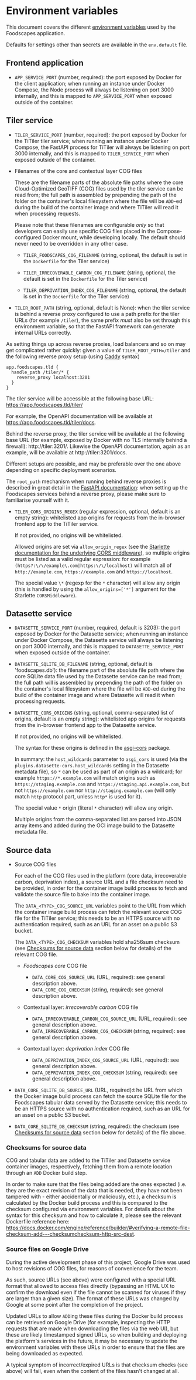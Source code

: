 # Environment variables

This document covers the different
[environment variables](https://en.wikipedia.org/wiki/Environment_variable) used
by the Foodscapes application.

Defaults for settings other than secrets are available in the `env.default`
file.

## Frontend application

- `APP_SERVICE_PORT` (number, required): the port exposed by Docker for the
  client application; when running an instance under Docker Compose, the Node
  process will always be listening on port 3000 internally, and this is mapped
  to `APP_SERVICE_PORT` when exposed outside of the container.

## Tiler service

- `TILER_SERVICE_PORT` (number, required): the port exposed by Docker for the
  TiTiler tiler service; when running an instance under Docker Compose, the
  FastAPI process for TiTiler will always be listening on port 3000 internally,
  and this is mapped to `TILER_SERVICE_PORT` when exposed outside of the
  container.

- Filenames of the core and contextual layer COG files

  These are the filename parts of the absolute file paths where the core
  Cloud-Optimized GeoTIFF (COG) files used by the tiler service can be read
  from; the full path is assembled by prepending the path of the folder on the
  container's local filesystem where the file will be `ADD`-ed during the build
  of the container image and where TiTiler will read it when processing
  requests.

  Please note that these filenames are configurable _only_ so that developers
  can easily use specific COG files placed in the Compose-configured Docker
  mount, while developing locally. The default should never need to be
  overridden in any other case.

  - `TILER_FOODSCAPES_COG_FILENAME` (string, optional, the default is set in the
    `Dockerfile` for the Tiler service)

  - `TILER_IRRECOVERABLE_CARBON_COG_FILENAME` (string, optional, the default is
    set in the `Dockerfile` for the Tiler service)

  - `TILER_DEPRIVATION_INDEX_COG_FILENAME` (string, optional, the default is set
    in the `Dockerfile` for the Tiler service)

- `TILER_ROOT_PATH` (string, optional, default is None): when the tiler service
  is behind a reverse proxy configured to use a path prefix for the tiler URLs
  (for example `/tiler`), the same prefix _must_ also be set through this
  environment variable, so that the FastAPI framework can generate internal URLs
  correctly.

As setting things up across reverse proxies, load balancers and so on may get
complicated rather quickly: given a value of `TILER_ROOT_PATH=/tiler` and the
following reverse proxy setup (using
[Caddy](https://caddyserver.com/docs/caddyfile/directives/reverse_proxy#reverse-proxy)
syntax)

```
app.foodscapes.tld {
  handle_path /tiler/* {
    reverse_proxy localhost:3201
  }
}
```

The tiler service will be accessible at the following base URL:
https://app.foodscapes.tld/tiler/

For example, the OpenAPI documentation will be available at
https://app.foodscapes.tld/tiler/docs.

Behind the reverse proxy, the tiler service will be available at the following
base URL (for example, exposed by Docker with no TLS internally behind a
firewall): http://tiler:3201/. Likewise the OpenAPI documentation, again as an
example, will be available at http://tiler:3201/docs.

Different setups are possible, and may be preferable over the one above
depending on specific deployment scenarios.

The `root_path` mechanism when running behind reverse proxies is described in
great detail in the
[FastAPI documentation](https://fastapi.tiangolo.com/advanced/behind-a-proxy/):
when setting up the Foodscapes services behind a reverse proxy, please make sure
to familiarise yourself with it.

- `TILER_CORS_ORIGINS_REGEX` (regular expression, optional, default is an empty
  string): whitelisted app origins for requests from the in-browser frontend app
  to the TiTiler service.

  If not provided, no origins will be whitelisted.

  Allowed origins are set via `allow_origin_regex` (see the
  [Starlette documentation for the underlying CORS
  middleware](https://www.starlette.io/middleware/#corsmiddleware)), so multiple
  origins must be listed as a valid regular expression: for example
  `(https?:\/\/example\.com|https:\/\/localhost)` will match all of
  `http://example.com`, `https://example.com` and `https://localhost`.

  The special value `\*` (regexp for the `*` character) will allow any origin
  (this is handled by using the `allow_origins=['*']` argument for the Starlette
  `CORSMiddleware`).

## Datasette service

- `DATASETTE_SERVICE_PORT` (number, required, default is 3203): the port exposed
  by Docker for the Datasette service; when running an instance under Docker
  Compose, the Datasette service will always be listening on port 3000
  internally, and this is mapped to `DATASETTE_SERVICE_PORT` when exposed
  outside of the container.
- `DATASETTE_SQLITE_DB_FILENAME` (string, optional, default is 'foodscapes.db'):
  the filename part of the absolute file path where the core SQLite data file
  used by the Datasette service can be read from; the full path will is
  assembled by prepending the path of the folder on the container's local
  filesystem where the file will be `ADD`-ed during the build of the container
  image and where Datasette will read it when processing requests.
- `DATASETTE_CORS_ORIGINS` (string, optional, comma-separated list of origins,
  default is an empty string): whitelisted app origins for requests from the
  in-browser frontend app to the Datasette service.

  If not provided, no origins will be whitelisted.

  The syntax for these origins is defined in the
  [asgi-cors](https://github.com/simonw/asgi-cors) package.

  In summary: the `host_wildcards` parameter to `asgi_cors` is used (via the
  `plugins.datasette-cors.host_wildcards` setting in the Datasette metadata
  file), so `*` can be used as part of an origin as a wildcard; for example
  `https://*.example.com` will match origins such as
  `https://staging.example.com` and `https://staging.api.example.com`, but not
  `https://example.com` nor `http://staging.example.com` (will only match `http`
  protocol part, unless `http*` is used for it).

  The special value `*` origin (literal `*` character) will allow any origin.

  Multiple origins from the comma-separated list are parsed into JSON array
  items and added during the OCI image build to the Datasette metadata file.

## Source data

- Source COG files

  For each of the COG files used in the platform (core data, irrecoverable
  carbon, deprivation index), a source URL and a file checksum need to be
  provided, in order for the container image build process to fetch and validate
  the source file to bake into the container image.

  The `DATA_<TYPE>_COG_SOURCE_URL` variables point to the URL from which the
  container image build process can fetch the relevant source COG file for the
  TiTiler service; this needs to be an HTTPS source with no authentication
  required, such as an URL for an asset on a public S3 bucket.

  The `DATA_<TYPE>_COG_CHECKSUM` variables hold sha256sum checksum (see
  [Checksums for source data](#checksums-for-source-data) section below for
  details) of the relevant COG file.

  - _Foodscapes core_ COG file

    - `DATA_CORE_COG_SOURCE_URL` (URL, required): see general description above.
    - `DATA_CORE_COG_CHECKSUM` (string, required): see general description
      above.

  - Contextual layer: _irrecoverable carbon_ COG file

    - `DATA_IRRECOVERABLE_CARBON_COG_SOURCE_URL` (URL, required): see general
      description above.
    - `DATA_IRRECOVERABLE_CARBON_COG_CHECKSUM` (string, required): see general
      description above.

  - Contextual layer: _deprivation index_ COG file

    - `DATA_DEPRIVATION_INDEX_COG_SOURCE_URL` (URL, required): see general
      description above.
    - `DATA_DEPRIVATION_INDEX_COG_CHECKSUM` (string, required): see general
      description above.

- `DATA_CORE_SQLITE_DB_SOURCE_URL` (URL, required):t he URL from which the
  Docker image build process can fetch the source SQLite file for the Foodscapes
  tabular data served by the Datasette service; this needs to be an HTTPS source
  with no authentication required, such as an URL for an asset on a public S3
  bucket.
- `DATA_CORE_SQLITE_DB_CHECKSUM` (string, required): the checksum (see
  [Checksums for source data](#checksums-for-source-data) section below for
  details) of the file above.

### Checksums for source data

COG and tabular data are added to the TiTiler and Datasette service container
images, respectively, fetching them from a remote location through an `ADD`
Docker build step.

In order to make sure that the files being added are the ones expected (i.e.
they are the exact revision of the data that is needed, they have not been
tampered with - either accidentally or maliciously, etc.), a checksum is
calculated by the Docker build process and this is compared to the checksum
configured via environment variables. For details about the syntax for this
checksum and how to calculate it, please see the relevant Dockerfile reference
here:
https://docs.docker.com/engine/reference/builder/#verifying-a-remote-file-checksum-add---checksumchecksum-http-src-dest.

### Source files on Google Drive

During the active development phase of this project, Google Drive was used
to host revisions of COG files, for reasons of convenience for the team.

As such, source URLs (see above) were configured with a special URL format
that allowed to access files directly (bypassing an HTML UX to confirm the
download even if the file cannot be scanned for viruses if they are larger than
a given size). The format of these URLs was changed by Google at some point
after the completion of the project.

Updated URLs to allow `ADD`ing these files during the Docker build process can
be retrieved on Google Drive (for example, inspecting the HTTP requests that
are made when downloading the files via the web UI), but these are likely
timestamped signed URLs, so when building and deploying the platform's services
in the future, it may be necessary to update the environment variables with
these URLs in order to ensure that the files are being downloaded as expected.

A typical symptom of incorrect/expired URLs is that checksum checks (see above)
will fail, even when the content of the files hasn't changed at all.
